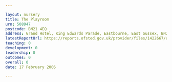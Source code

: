 ```yaml
---

layout: nursery
title: The Playroom
urn: 508947
postcode: BN21 4EQ
address: Grand Hotel, King Edwards Parade, Eastbourne, East Sussex, BN21 4EQ
latestReportUrl: https://reports.ofsted.gov.uk/provider/files/1422667/urn/508947.pdf
teaching: 0
development: 0
leadership: 0
outcomes: 0
overall: 0
date: 17 February 2006

---
```

